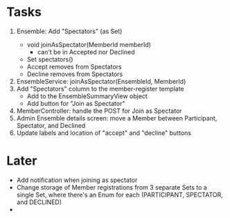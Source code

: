 # Tasks

1. Ensemble: Add "Spectators" (as Set<MemberId>)
   * void joinAsSpectator(MemberId memberId)
     * can't be in Accepted nor Declined
   * Set<MemberId> spectators()
   * Accept removes from Spectators
   * Decline removes from Spectators
2. EnsembleService: joinAsSpectator(EnsembleId, MemberId)
3. Add "Spectators" column to the member-register template
   * Add to the EnsembleSummaryView object
   * Add button for "Join as Spectator"
4. MemberController: handle the POST for Join as Spectator
5. Admin Ensemble details screen: move a Member between Participant, Spectator, and Declined
6. Update labels and location of "accept" and "decline" buttons

# Later

* Add notification when joining as spectator
* Change storage of Member registrations from 3 separate Sets to a single Set,
  where there's an Enum for each (PARTICIPANT, SPECTATOR, and DECLINED)
* 